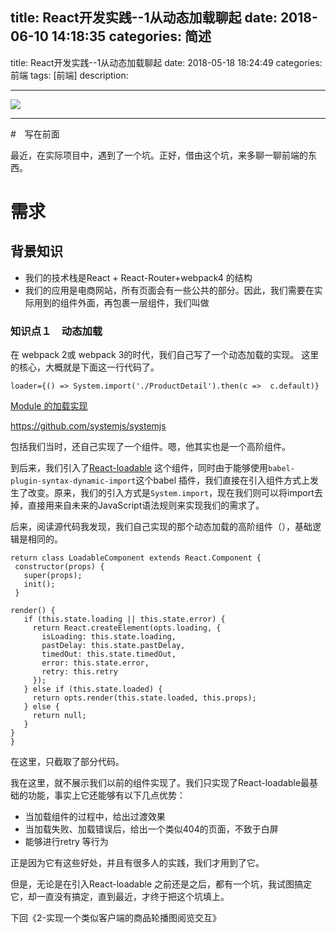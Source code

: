 title: React开发实践--1从动态加载聊起
date: 2018-06-10 14:18:35
categories: 简述
  --- 


title:  React开发实践--1从动态加载聊起
date: 2018-05-18  18:24:49 
categories: 前端
tags: [前端] 
description: 


---


![](http://7ktu2f.com1.z0.glb.clouddn.com/react.png)

---


#　写在前面

最近，在实际项目中，遇到了一个坑。正好，借由这个坑，来多聊一聊前端的东西。

# 需求

## 背景知识

- 我们的技术栈是React + React-Router+webpack4 的结构
- 我们的应用是电商网站，所有页面会有一些公共的部分。因此，我们需要在实际用到的组件外面，再包裹一层组件，我们叫做<Baselayout />

### 知识点１　动态加载

在 webpack 2或 webpack 3的时代，我们自己写了一个动态加载的实现。
这里的核心，大概就是下面这一行代码了。

```
loader={() => System.import('./ProductDetail').then(c =>  c.default)}
```

[Module 的加载实现](http://es6.ruanyifeng.com/#docs/module-loader)

https://github.com/systemjs/systemjs

包括我们当时，还自己实现了一个<asyncComponent/>组件。嗯，他其实也是一个高阶组件。

到后来，我们引入了[React-loadable](https://github.com/jamiebuilds/react-loadable) 这个组件，同时由于能够使用```babel-plugin-syntax-dynamic-import```这个babel 插件，我们直接在引入组件方式上发生了改变。原来，我们的引入方式是```System.import```，现在我们则可以将import去掉，直接用来自未来的JavaScript语法规则来实现我们的需求了。

后来，阅读源代码我发现，我们自己实现的那个动态加载的高阶组件（<asyncComponent/>），基础逻辑是相同的。

   ```
return class LoadableComponent extends React.Component {
    constructor(props) {
      super(props);
      init();
    }

 render() {
      if (this.state.loading || this.state.error) {
        return React.createElement(opts.loading, {
          isLoading: this.state.loading,
          pastDelay: this.state.pastDelay,
          timedOut: this.state.timedOut,
          error: this.state.error,
          retry: this.retry
        });
      } else if (this.state.loaded) {
        return opts.render(this.state.loaded, this.props);
      } else {
        return null;
      }
}
}
```

在这里，只截取了部分代码。

我在这里，就不展示我们以前的<asyncComponent/>组件实现了。我们只实现了React-loadable最基础的功能，事实上它还能够有以下几点优势：

- 当加载组件的过程中，给出过渡效果
- 当加载失败、加载错误后，给出一个类似404的页面，不致于白屏
- 能够进行retry 等行为

正是因为它有这些好处，并且有很多人的实践，我们才用到了它。

但是，无论是在引入React-loadable 之前还是之后，都有一个坑，我试图搞定它，却一直没有搞定，直到最近，才终于把这个坑填上。

下回《2-实现一个类似客户端的商品轮播图阅览交互》
